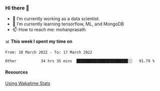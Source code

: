 ### Hi there 👋

- 🔭 I’m currently working as a data scientist.
- 🌱 I’m currently learning tensorflow, ML, and MongoDB
- 📫 How to reach me: mohanprasath

📊 **This week I spent my time on**
<!--START_SECTION:waka-->

```text
From: 10 March 2022 - To: 17 March 2022

Other           34 hrs 35 mins  ███████████████████████░░   91.79 %
```

<!--END_SECTION:waka-->

#### Resources
[Using Wakatime Stats](https://github.com/marketplace/actions/waka-readme)
